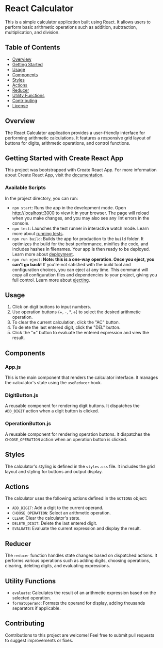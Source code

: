 # React Calculator

This is a simple calculator application built using React. It allows users to perform basic arithmetic operations such as addition, subtraction, multiplication, and division.

## Table of Contents

- [Overview](#overview)
- [Getting Started](#getting-started)
- [Usage](#usage)
- [Components](#components)
- [Styles](#styles)
- [Actions](#actions)
- [Reducer](#reducer)
- [Utility Functions](#utility-functions)
- [Contributing](#contributing)
- [License](#license)

## Overview

The React Calculator application provides a user-friendly interface for performing arithmetic calculations. It features a responsive grid layout of buttons for digits, arithmetic operations, and control functions.

## Getting Started with Create React App

This project was bootstrapped with Create React App. For more information about Create React App, visit the [documentation](https://facebook.github.io/create-react-app/docs/getting-started).

### Available Scripts

In the project directory, you can run:

- `npm start`: Runs the app in the development mode. Open [http://localhost:3000](http://localhost:3000) to view it in your browser. The page will reload when you make changes, and you may also see any lint errors in the console.
- `npm test`: Launches the test runner in interactive watch mode. Learn more about [running tests](https://facebook.github.io/create-react-app/docs/running-tests).
- `npm run build`: Builds the app for production to the `build` folder. It optimizes the build for the best performance, minifies the code, and includes hashes in filenames. Your app is then ready to be deployed. Learn more about [deployment](https://facebook.github.io/create-react-app/docs/deployment).
- `npm run eject`: **Note: this is a one-way operation. Once you eject, you can't go back!** If you're not satisfied with the build tool and configuration choices, you can eject at any time. This command will copy all configuration files and dependencies to your project, giving you full control. Learn more about [ejecting](https://facebook.github.io/create-react-app/docs/available-scripts#npm-run-eject).

## Usage

1. Click on digit buttons to input numbers.
2. Use operation buttons (+, -, *, ÷) to select the desired arithmetic operation.
3. To clear the current calculation, click the "AC" button.
4. To delete the last entered digit, click the "DEL" button.
5. Click the "=" button to evaluate the entered expression and view the result.

## Components

### App.js

This is the main component that renders the calculator interface. It manages the calculator's state using the `useReducer` hook.

### DigitButton.js

A reusable component for rendering digit buttons. It dispatches the `ADD_DIGIT` action when a digit button is clicked.

### OperationButton.js

A reusable component for rendering operation buttons. It dispatches the `CHOOSE_OPERATION` action when an operation button is clicked.

## Styles

The calculator's styling is defined in the `styles.css` file. It includes the grid layout and styling for buttons and output display.

## Actions

The calculator uses the following actions defined in the `ACTIONS` object:

- `ADD_DIGIT`: Add a digit to the current operand.
- `CHOOSE_OPERATION`: Select an arithmetic operation.
- `CLEAR`: Clear the calculator's state.
- `DELETE_DIGIT`: Delete the last entered digit.
- `EVALUATE`: Evaluate the current expression and display the result.

## Reducer

The `reducer` function handles state changes based on dispatched actions. It performs various operations such as adding digits, choosing operations, clearing, deleting digits, and evaluating expressions.

## Utility Functions

- `evaluate`: Calculates the result of an arithmetic expression based on the selected operation.
- `formatOperand`: Formats the operand for display, adding thousands separators if applicable.

## Contributing

Contributions to this project are welcome! Feel free to submit pull requests to suggest improvements or fixes.
